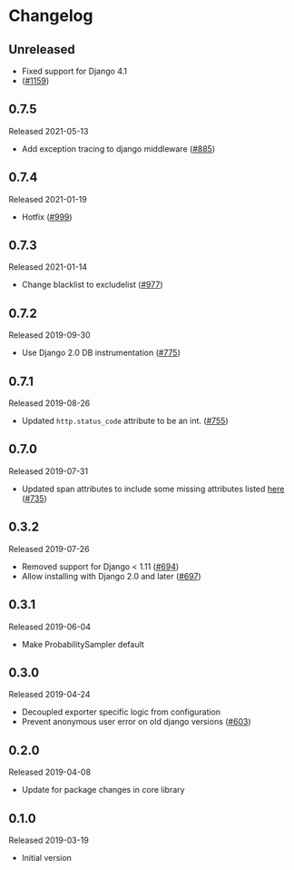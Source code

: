 # Changelog

## Unreleased

- Fixed support for Django 4.1
- ([#1159](https://github.com/census-instrumentation/opencensus-python/pull/1159))

## 0.7.5
Released 2021-05-13

- Add exception tracing to django middleware
([#885](https://github.com/census-instrumentation/opencensus-python/pull/885))

## 0.7.4
Released 2021-01-19

- Hotfix
([#999](https://github.com/census-instrumentation/opencensus-python/pull/999))

## 0.7.3
Released 2021-01-14

- Change blacklist to excludelist
([#977](https://github.com/census-instrumentation/opencensus-python/pull/977))

## 0.7.2
Released 2019-09-30

- Use Django 2.0 DB instrumentation
([#775](https://github.com/census-instrumentation/opencensus-python/pull/775))

## 0.7.1
Released 2019-08-26

- Updated `http.status_code` attribute to be an int.
  ([#755](https://github.com/census-instrumentation/opencensus-python/pull/755))

## 0.7.0
Released 2019-07-31

- Updated span attributes to include some missing attributes listed
  [here](https://github.com/census-instrumentation/opencensus-specs/blob/master/trace/HTTP.md#attributes)
  ([#735](https://github.com/census-instrumentation/opencensus-python/pull/735))

## 0.3.2
Released 2019-07-26

- Removed support for Django < 1.11
  ([#694](https://github.com/census-instrumentation/opencensus-python/pull/694))
- Allow installing with Django 2.0 and later
  ([#697](https://github.com/census-instrumentation/opencensus-python/pull/697))

## 0.3.1
Released 2019-06-04

- Make ProbabilitySampler default

## 0.3.0
Released 2019-04-24

- Decoupled exporter specific logic from configuration
- Prevent anonymous user error on old django versions
  ([#603](https://github.com/census-instrumentation/opencensus-python/pull/603))

## 0.2.0
Released 2019-04-08

- Update for package changes in core library

## 0.1.0
Released 2019-03-19

- Initial version
